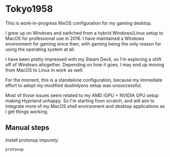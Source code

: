 # Tokyo1958

This is work-in-progress NixOS configuration for my gaming desktop.

I grew up on Windows and switched from a hybrid Windows/Linux setup
to MacOS for professional use in 2016. I have maintained a Windows
environment for gaming since then, with gaming being the only reason
for using the operating system at all.

I have been pretty impressed with my Steam Deck, so I'm exploring a
shift off of Windows altogether. Depending on how it goes, I may
end up moving from MacOS to Linux in work as well.

For the moment, this is a standalone configuration, because my
immediate effort to adopt my modified dustinlyons setup was
unsuccessful.

Most of those issues seem related to my AMD iGPU + NVIDIA GPU
setup making Hyprland unhappy. So I'm starting from scratch,
and will aim to integrate more of my MacOS shell environment and
desktop applications as I get things working.

## Manual steps

Install protonup impurely:

```shell
protonup
```
